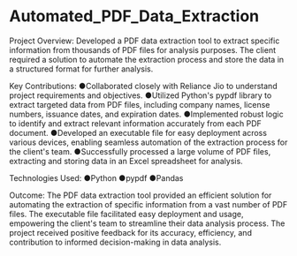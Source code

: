 # Automated_PDF_Data_Extraction

Project Overview:
Developed a PDF data extraction tool to extract specific information from thousands of PDF files for analysis purposes. The client required a solution to automate the extraction process and store the data in a structured format for further analysis.

Key Contributions:
●Collaborated closely with Reliance Jio to understand project requirements and objectives.
●Utilized Python's pypdf library to extract targeted data from PDF files, including company names, license numbers, issuance dates, and expiration dates.
●Implemented robust logic to identify and extract relevant information accurately from each PDF document.
●Developed an executable file for easy deployment across various devices, enabling seamless automation of the extraction process for the client's team.
●Successfully processed a large volume of PDF files, extracting and storing data in an Excel spreadsheet for analysis.

Technologies Used:
●Python
●pypdf
●Pandas

Outcome:
The PDF data extraction tool provided an efficient solution for automating the extraction of specific information from a vast number of PDF files. The executable file facilitated easy deployment and usage, empowering the client's team to streamline their data analysis process. The project received positive feedback for its accuracy, efficiency, and contribution to informed decision-making in data analysis.

